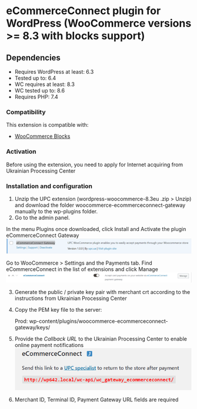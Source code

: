# eCommerceConnect plugin for WordPress (WooCommerce versions >= 8.3 with blocks support)

## Dependencies
- Requires WordPress at least: 6.3
- Tested up to: 6.4
- WC requires at least: 8.3
- WC tested up to: 8.6
- Requires PHP: 7.4

### Compatibility
This extension is compatible with:
- [WooCommerce Blocks](https://woo.com/document/cart-checkout-blocks-status/)

### Activation
Before using the extension, you need to apply for Internet acquiring from Ukrainian Processing Center

### Installation and configuration
1. Unzip the UPC extension (wordpress-woocommerce-8.3eu .zip > Unzip) and download the folder woocommerce-ecommerceconnect-gateway manually to the wp-plugins folder.
2. Go to the admin panel.

In the menu Plugins once downloaded, click Install and Activate the plugin eCommerceConnect Gateway
![eCommerceConnect Gateway](image-1.png)

Go to WooCommerce > Settings and the Payments tab. Find eCommerceConnect in the list of extensions and click Manage
![WooCommerce](image-2.png)

3. Generate the public / private key pair with merchant crt according to the instructions from Ukrainian Processing Center
4. Copy the PEM key file to the server:
   
   Prod: wp-content/plugins/woocommerce-ecommerceconnect-gateway/keys/
   
5. Provide the *Callback URL* to the Ukrainian Processing Center to enable online payment notifications   
![notify url](image.png)

6. Merchant ID, Terminal ID, Payment Gateway URL fields are required
